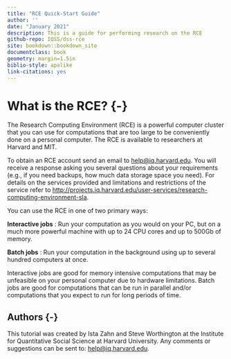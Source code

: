 ```yaml
---
title: "RCE Quick-Start Guide"
author: ''
date: "January 2021"
description: This is a guide for performing research on the RCE
github-repo: IQSS/dss-rce
site: bookdown::bookdown_site
documentclass: book
geometry: margin=1.5in
biblio-style: apalike
link-citations: yes
---
```


# What is the RCE? {-}

The Research Computing Environment (RCE) is a powerful computer
cluster that you can use for computations that are too large to be
conveniently done on a personal computer. The RCE is available to
researchers at Harvard and MIT.

To obtain an RCE account send an email to
[help@iq.harvard.edu](mailto:help@iq.harvard.edu). You will
receive a response asking you several questions about your requirements
(e.g., if you need backups, how much data storage space you need). For
details on the services provided and limitations and restrictions of the
service refer to
<http://projects.iq.harvard.edu/user-services/research-computing-environment-sla>.

You can use the RCE in one of two primary ways:

**Interactive jobs**
:    Run your computation as you would on your PC, but on a much more
     powerful machine with up to 24 CPU cores and up to 500Gb of memory.

**Batch jobs**
:    Run your computation in the background using up to several hundred
     computers at once.

Interactive jobs are good for memory intensive computations that may be
unfeasible on your personal computer due to hardware limitations. Batch
jobs are good for computations that can be run in parallel and/or
computations that you expect to run for long periods of time.


## Authors {-}

This tutorial was created by Ista Zahn and Steve Worthington at the Institute for Quantitative Social Science at Harvard University. Any comments or suggestions can be sent to: [help@iq.harvard.edu](mailto:help@iq.harvard.edu).
